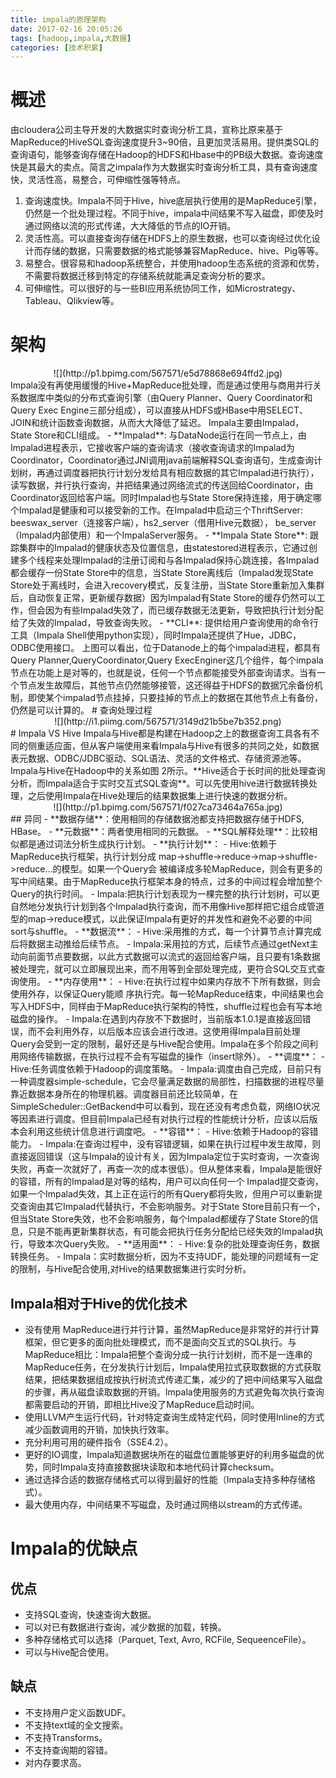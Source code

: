 ```yaml
---
title: impala的原理架构
date: 2017-02-16 20:05:26
tags: [hadoop,impala,大数据]
categories: [技术积累]
---
```

# 概述
由cloudera公司主导开发的大数据实时查询分析工具，宣称比原来基于MapReduce的HiveSQL查询速度提升3~90倍，且更加灵活易用。提供类SQL的查询语句，能够查询存储在Hadoop的HDFS和Hbase中的PB级大数据。查询速度快是其最大的卖点。简言之impala作为大数据实时查询分析工具，具有查询速度快，灵活性高，易整合，可伸缩性强等特点。
1. 查询速度快。Impala不同于Hive，hive底层执行使用的是MapReduce引擎，仍然是一个批处理过程。不同于hive，impala中间结果不写入磁盘，即使及时通过网络以流的形式传递，大大降低的节点的IO开销。
2. 灵活性高。可以直接查询存储在HDFS上的原生数据，也可以查询经过优化设计而存储的数据，只需要数据的格式能够兼容MapReduce、hive、Pig等等。
3. 易整合。很容易和hadoop系统整合，并使用hadoop生态系统的资源和优势，不需要将数据迁移到特定的存储系统就能满足查询分析的要求。
4. 可伸缩性。可以很好的与一些BI应用系统协同工作，如Microstrategy、Tableau、Qlikview等。

# 架构
<center>![](http://p1.bpimg.com/567571/e5d78868e694ffd2.jpg)</center>
Impala没有再使用缓慢的Hive+MapReduce批处理，而是通过使用与商用并行关系数据库中类似的分布式查询引擎（由Query Planner、Query Coordinator和Query Exec Engine三部分组成），可以直接从HDFS或HBase中用SELECT、JOIN和统计函数查询数据，从而大大降低了延迟。
Impala主要由Impalad， State Store和CLI组成。
- **Impalad**: 与DataNode运行在同一节点上，由Impalad进程表示，它接收客户端的查询请求（接收查询请求的Impalad为Coordinator，Coordinator通过JNI调用java前端解释SQL查询语句，生成查询计划树，再通过调度器把执行计划分发给具有相应数据的其它Impalad进行执行），读写数据，并行执行查询，并把结果通过网络流式的传送回给Coordinator，由Coordinator返回给客户端。同时Impalad也与State Store保持连接，用于确定哪个Impalad是健康和可以接受新的工作。在Impalad中启动三个ThriftServer: beeswax_server（连接客户端），hs2_server（借用Hive元数据）， be_server（Impalad内部使用）和一个ImpalaServer服务。
- **Impala State Store**: 跟踪集群中的Impalad的健康状态及位置信息，由statestored进程表示，它通过创建多个线程来处理Impalad的注册订阅和与各Impalad保持心跳连接，各Impalad都会缓存一份State Store中的信息，当State Store离线后（Impalad发现State Store处于离线时，会进入recovery模式，反复注册，当State Store重新加入集群后，自动恢复正常，更新缓存数据）因为Impalad有State Store的缓存仍然可以工作，但会因为有些Impalad失效了，而已缓存数据无法更新，导致把执行计划分配给了失效的Impalad，导致查询失败。
- **CLI**: 提供给用户查询使用的命令行工具（Impala Shell使用python实现），同时Impala还提供了Hue，JDBC， ODBC使用接口。
上图可以看出，位于Datanode上的每个impalad进程，都具有Query Planner,QueryCoordinator,Query ExecEnginer这几个组件，每个impala节点在功能上是对等的，也就是说，任何一个节点都能接受外部查询请求。当有一个节点发生故障后，其他节点仍然能够接管，这还得益于HDFS的数据冗余备份机制，即使某个impalad节点挂掉，只要挂掉的节点上的数据在其他节点上有备份，仍然是可以计算的。
# 查询处理过程
<center>![](http://i1.piimg.com/567571/3149d21b5be7b352.png)</center>
# Impala VS Hive
 Impala与Hive都是构建在Hadoop之上的数据查询工具各有不同的侧重适应面，但从客户端使用来看Impala与Hive有很多的共同之处，如数据表元数据、ODBC/JDBC驱动、SQL语法、灵活的文件格式、存储资源池等。Impala与Hive在Hadoop中的关系如图 2所示。**Hive适合于长时间的批处理查询分析，而Impala适合于实时交互式SQL查询**。可以先使用hive进行数据转换处理，之后使用Impala在Hive处理后的结果数据集上进行快速的数据分析。
<center>![](http://p1.bpimg.com/567571/f027ca73464a765a.jpg)</center>
## 异同
- **数据存储**：使用相同的存储数据池都支持把数据存储于HDFS, HBase。
- **元数据**：两者使用相同的元数据。
- **SQL解释处理**：比较相似都是通过词法分析生成执行计划。
- **执行计划**：
 - Hive:依赖于MapReduce执行框架，执行计划分成 map->shuffle->reduce->map->shuffle->reduce…的模型。如果一个Query会 被编译成多轮MapReduce，则会有更多的写中间结果。由于MapReduce执行框架本身的特点，过多的中间过程会增加整个Query的执行时间。
 - Impala:把执行计划表现为一棵完整的执行计划树，可以更自然地分发执行计划到各个Impalad执行查询，而不用像Hive那样把它组合成管道型的map->reduce模式，以此保证Impala有更好的并发性和避免不必要的中间sort与shuffle。
- **数据流**：
 - Hive:采用推的方式，每一个计算节点计算完成后将数据主动推给后续节点。
 - Impala:采用拉的方式，后续节点通过getNext主动向前面节点要数据，以此方式数据可以流式的返回给客户端，且只要有1条数据被处理完，就可以立即展现出来，而不用等到全部处理完成，更符合SQL交互式查询使用。
- **内存使用**：
 - Hive:在执行过程中如果内存放不下所有数据，则会使用外存，以保证Query能顺 序执行完。每一轮MapReduce结束，中间结果也会写入HDFS中，同样由于MapReduce执行架构的特性，shuffle过程也会有写本地磁盘的操作。
 - Impala:在遇到内存放不下数据时，当前版本1.0.1是直接返回错误，而不会利用外存，以后版本应该会进行改进。这使用得Impala目前处理Query会受到一定的限制，最好还是与Hive配合使用。Impala在多个阶段之间利用网络传输数据，在执行过程不会有写磁盘的操作（insert除外）。
- **调度**：
 - Hive:任务调度依赖于Hadoop的调度策略。
 - Impala:调度由自己完成，目前只有一种调度器simple-schedule，它会尽量满足数据的局部性，扫描数据的进程尽量靠近数据本身所在的物理机器。调度器目前还比较简单，在SimpleScheduler::GetBackend中可以看到，现在还没有考虑负载，网络IO状况等因素进行调度。但目前Impala已经有对执行过程的性能统计分析，应该以后版本会利用这些统计信息进行调度吧。
- **容错**：
 - Hive:依赖于Hadoop的容错能力。
 - Impala:在查询过程中，没有容错逻辑，如果在执行过程中发生故障，则直接返回错误（这与Impala的设计有关，因为Impala定位于实时查询，一次查询失败，再查一次就好了，再查一次的成本很低）。但从整体来看，Impala是能很好的容错，所有的Impalad是对等的结构，用户可以向任何一个 Impalad提交查询，如果一个Impalad失效，其上正在运行的所有Query都将失败，但用户可以重新提交查询由其它Impalad代替执行，不会影响服务。对于State Store目前只有一个，但当State Store失效，也不会影响服务，每个Impalad都缓存了State Store的信息，只是不能再更新集群状态，有可能会把执行任务分配给已经失效的Impalad执行，导致本次Query失败。
- **适用面**：
 - Hive:复杂的批处理查询任务，数据转换任务。
 - Impala：实时数据分析，因为不支持UDF，能处理的问题域有一定的限制，与Hive配合使用,对Hive的结果数据集进行实时分析。

## Impala相对于Hive的优化技术
- 没有使用 MapReduce进行并行计算，虽然MapReduce是非常好的并行计算框架，但它更多的面向批处理模式，而不是面向交互式的SQL执行。与MapReduce相比：Impala把整个查询分成一执行计划树，而不是一连串的MapReduce任务，在分发执行计划后，Impala使用拉式获取数据的方式获取结果，把结果数据组成按执行树流式传递汇集，减少的了把中间结果写入磁盘的步骤，再从磁盘读取数据的开销。Impala使用服务的方式避免每次执行查询都需要启动的开销，即相比Hive没了MapReduce启动时间。
- 使用LLVM产生运行代码，针对特定查询生成特定代码，同时使用Inline的方式减少函数调用的开销，加快执行效率。
- 充分利用可用的硬件指令（SSE4.2）。
- 更好的IO调度，Impala知道数据块所在的磁盘位置能够更好的利用多磁盘的优势，同时Impala支持直接数据块读取和本地代码计算checksum。
- 通过选择合适的数据存储格式可以得到最好的性能（Impala支持多种存储格式）。
- 最大使用内存，中间结果不写磁盘，及时通过网络以stream的方式传递。

# Impala的优缺点
## 优点
- 支持SQL查询，快速查询大数据。
- 可以对已有数据进行查询，减少数据的加载，转换。
- 多种存储格式可以选择（Parquet, Text, Avro, RCFile, SequeenceFile）。
- 可以与Hive配合使用。

## 缺点
- 不支持用户定义函数UDF。
- 不支持text域的全文搜索。
- 不支持Transforms。
- 不支持查询期的容错。
- 对内存要求高。
 


